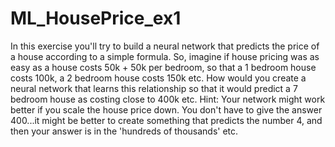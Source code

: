 # ML_HousePrice_ex1
In this exercise you'll try to build a neural network that predicts the price of a house according to a simple formula.  So, imagine if house pricing was as easy as a house costs 50k + 50k per bedroom, so that a 1 bedroom house costs 100k, a 2 bedroom house costs 150k etc.  How would you create a neural network that learns this relationship so that it would predict a 7 bedroom house as costing close to 400k etc.  Hint: Your network might work better if you scale the house price down. You don't have to give the answer 400...it might be better to create something that predicts the number 4, and then your answer is in the 'hundreds of thousands' etc.
